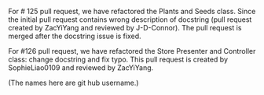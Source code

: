 For # 125 pull request, we have refactored the Plants and Seeds class. Since the initial pull
    request contains wrong description of docstring (pull request created by ZacYiYang and reviewed
    by J-D-Connor). The pull request is merged after the docstring issue is fixed.

For #126 pull request, we have refactored the Store Presenter and Controller class: change docstring
    and fix typo. This pull request is created by SophieLiao0109 and reviewed by ZacYiYang.

(The names here are git hub username.)